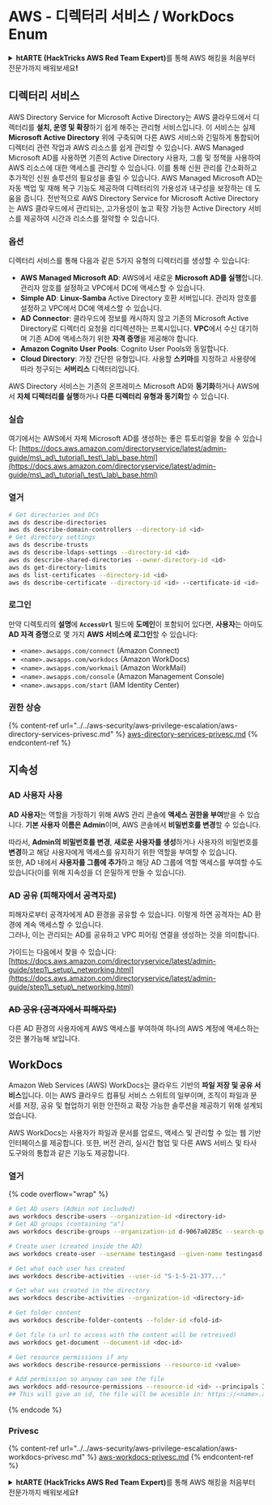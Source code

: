 # AWS - 디렉터리 서비스 / WorkDocs Enum

<details>

<summary><strong>htARTE (HackTricks AWS Red Team Expert)</strong>를 통해 AWS 해킹을 처음부터 전문가까지 배워보세요<strong>!</strong></summary>

HackTricks를 지원하는 다른 방법:

* **회사를 HackTricks에서 광고하거나 HackTricks를 PDF로 다운로드**하려면 [**SUBSCRIPTION PLANS**](https://github.com/sponsors/carlospolop)를 확인하세요!
* [**공식 PEASS & HackTricks 스웨그**](https://peass.creator-spring.com)를 얻으세요.
* [**The PEASS Family**](https://opensea.io/collection/the-peass-family)를 발견하세요. 독점적인 [**NFTs**](https://opensea.io/collection/the-peass-family) 컬렉션입니다.
* 💬 [**Discord 그룹**](https://discord.gg/hRep4RUj7f) 또는 [**텔레그램 그룹**](https://t.me/peass)에 **참여**하거나 **Twitter** 🐦 [**@hacktricks_live**](https://twitter.com/hacktricks_live)**를** **팔로우**하세요.
* **HackTricks**와 [**HackTricks Cloud**](https://github.com/carlospolop/hacktricks-cloud) github 저장소에 PR을 제출하여 해킹 기법을 공유하세요.

</details>

## 디렉터리 서비스

AWS Directory Service for Microsoft Active Directory는 AWS 클라우드에서 디렉터리를 **설치, 운영 및 확장**하기 쉽게 해주는 관리형 서비스입니다. 이 서비스는 실제 **Microsoft Active Directory** 위에 구축되며 다른 AWS 서비스와 긴밀하게 통합되어 디렉터리 관련 작업과 AWS 리소스를 쉽게 관리할 수 있습니다. AWS Managed Microsoft AD를 사용하면 기존의 Active Directory 사용자, 그룹 및 정책을 사용하여 AWS 리소스에 대한 액세스를 관리할 수 있습니다. 이를 통해 신원 관리를 간소화하고 추가적인 신원 솔루션의 필요성을 줄일 수 있습니다. AWS Managed Microsoft AD는 자동 백업 및 재해 복구 기능도 제공하여 디렉터리의 가용성과 내구성을 보장하는 데 도움을 줍니다. 전반적으로 AWS Directory Service for Microsoft Active Directory는 AWS 클라우드에서 관리되는, 고가용성이 높고 확장 가능한 Active Directory 서비스를 제공하여 시간과 리소스를 절약할 수 있습니다.

### 옵션

디렉터리 서비스를 통해 다음과 같은 5가지 유형의 디렉터리를 생성할 수 있습니다:

* **AWS Managed Microsoft AD**: AWS에서 새로운 **Microsoft AD를 실행**합니다. 관리자 암호를 설정하고 VPC에서 DC에 액세스할 수 있습니다.
* **Simple AD**: **Linux-Samba** Active Directory 호환 서버입니다. 관리자 암호를 설정하고 VPC에서 DC에 액세스할 수 있습니다.
* **AD Connector**: 클라우드에 정보를 캐시하지 않고 기존의 Microsoft Active Directory로 디렉터리 요청을 리디렉션하는 프록시입니다. **VPC**에서 수신 대기하며 기존 AD에 액세스하기 위한 **자격 증명**을 제공해야 합니다.
* **Amazon Cognito User Pools**: Cognito User Pools와 동일합니다.
* **Cloud Directory**: 가장 간단한 유형입니다. 사용할 **스키마**를 지정하고 사용량에 따라 청구되는 **서버리스** 디렉터리입니다.

AWS Directory 서비스는 기존의 온프레미스 Microsoft AD와 **동기화**하거나 AWS에서 **자체 디렉터리를 실행**하거나 **다른 디렉터리 유형과 동기화**할 수 있습니다.

### 실습

여기에서는 AWS에서 자체 Microsoft AD를 생성하는 좋은 튜토리얼을 찾을 수 있습니다: [https://docs.aws.amazon.com/directoryservice/latest/admin-guide/ms\_ad\_tutorial\_test\_lab\_base.html](https://docs.aws.amazon.com/directoryservice/latest/admin-guide/ms\_ad\_tutorial\_test\_lab\_base.html)

### 열거
```bash
# Get directories and DCs
aws ds describe-directories
aws ds describe-domain-controllers --directory-id <id>
# Get directory settings
aws ds describe-trusts
aws ds describe-ldaps-settings --directory-id <id>
aws ds describe-shared-directories --owner-directory-id <id>
aws ds get-directory-limits
aws ds list-certificates --directory-id <id>
aws ds describe-certificate --directory-id <id> --certificate-id <id>
```
### 로그인

만약 디렉토리의 **설명**에 **`AccessUrl`** 필드에 **도메인**이 포함되어 있다면, **사용자**는 아마도 **AD 자격 증명**으로 몇 가지 **AWS 서비스에 로그인**할 수 있습니다:

* `<name>.awsapps.com/connect` (Amazon Connect)
* `<name>.awsapps.com/workdocs` (Amazon WorkDocs)
* `<name>.awsapps.com/workmail` (Amazon WorkMail)
* `<name>.awsapps.com/console` (Amazon Management Console)
* `<name>.awsapps.com/start` (IAM Identity Center)

### 권한 상승

{% content-ref url="../../aws-security/aws-privilege-escalation/aws-directory-services-privesc.md" %}
[aws-directory-services-privesc.md](../../aws-security/aws-privilege-escalation/aws-directory-services-privesc.md)
{% endcontent-ref %}

## 지속성

### AD 사용자 사용

**AD 사용자**는 역할을 가정하기 위해 AWS 관리 콘솔에 **액세스 권한을 부여**받을 수 있습니다. **기본 사용자 이름은 Admin**이며, AWS 콘솔에서 **비밀번호를 변경**할 수 있습니다.

따라서, **Admin의 비밀번호를 변경**, **새로운 사용자를 생성**하거나 사용자의 비밀번호를 **변경**하고 해당 사용자에게 액세스를 유지하기 위한 역할을 부여할 수 있습니다.\
또한, AD 내에서 **사용자를 그룹에 추가**하고 해당 AD 그룹에 역할 액세스를 부여할 수도 있습니다(이를 위해 지속성을 더 은밀하게 만들 수 있습니다).

### AD 공유 (피해자에서 공격자로)

피해자로부터 공격자에게 AD 환경을 공유할 수 있습니다. 이렇게 하면 공격자는 AD 환경에 계속 액세스할 수 있습니다.\
그러나, 이는 관리되는 AD를 공유하고 VPC 피어링 연결을 생성하는 것을 의미합니다.

가이드는 다음에서 찾을 수 있습니다: [https://docs.aws.amazon.com/directoryservice/latest/admin-guide/step1\_setup\_networking.html](https://docs.aws.amazon.com/directoryservice/latest/admin-guide/step1\_setup\_networking.html)

### ~~AD 공유 (공격자에서 피해자로)~~

다른 AD 환경의 사용자에게 AWS 액세스를 부여하여 하나의 AWS 계정에 액세스하는 것은 불가능해 보입니다.

## WorkDocs

Amazon Web Services (AWS) WorkDocs는 클라우드 기반의 **파일 저장 및 공유 서비스**입니다. 이는 AWS 클라우드 컴퓨팅 서비스 스위트의 일부이며, 조직이 파일과 문서를 저장, 공유 및 협업하기 위한 안전하고 확장 가능한 솔루션을 제공하기 위해 설계되었습니다.

AWS WorkDocs는 사용자가 파일과 문서를 업로드, 액세스 및 관리할 수 있는 웹 기반 인터페이스를 제공합니다. 또한, 버전 관리, 실시간 협업 및 다른 AWS 서비스 및 타사 도구와의 통합과 같은 기능도 제공합니다.

### 열거

{% code overflow="wrap" %}
```bash
# Get AD users (Admin not included)
aws workdocs describe-users --organization-id <directory-id>
# Get AD groups (containing "a")
aws workdocs describe-groups --organization-id d-9067a0285c --search-query a

# Create user (created inside the AD)
aws workdocs create-user --username testingasd --given-name testingasd --surname testingasd --password <password> --email-address name@directory.domain --organization-id <directory-id>

# Get what each user has created
aws workdocs describe-activities --user-id "S-1-5-21-377..."

# Get what was created in the directory
aws workdocs describe-activities --organization-id <directory-id>

# Get folder content
aws workdocs describe-folder-contents --folder-id <fold-id>

# Get file (a url to access with the content will be retreived)
aws workdocs get-document --document-id <doc-id>

# Get resource permissions if any
aws workdocs describe-resource-permissions --resource-id <value>

# Add permission so anyway can see the file
aws workdocs add-resource-permissions --resource-id <id> --principals Id=anonymous,Type=ANONYMOUS,Role=VIEWER
## This will give an id, the file will be acesible in: https://<name>.awsapps.com/workdocs/index.html#/share/document/<id>
```
{% endcode %}

### Privesc

{% content-ref url="../../aws-security/aws-privilege-escalation/aws-workdocs-privesc.md" %}
[aws-workdocs-privesc.md](../../aws-security/aws-privilege-escalation/aws-workdocs-privesc.md)
{% endcontent-ref %}

<details>

<summary><strong>htARTE (HackTricks AWS Red Team Expert)</strong>를 통해 AWS 해킹을 처음부터 전문가까지 배워보세요<strong>!</strong></summary>

HackTricks를 지원하는 다른 방법:

* **회사를 HackTricks에서 광고하거나 HackTricks를 PDF로 다운로드**하려면 [**SUBSCRIPTION PLANS**](https://github.com/sponsors/carlospolop)를 확인하세요!
* [**공식 PEASS & HackTricks 스웨그**](https://peass.creator-spring.com)를 얻으세요.
* [**The PEASS Family**](https://opensea.io/collection/the-peass-family)를 발견하세요. 독점적인 [**NFTs**](https://opensea.io/collection/the-peass-family) 컬렉션입니다.
* 💬 [**Discord 그룹**](https://discord.gg/hRep4RUj7f) 또는 [**텔레그램 그룹**](https://t.me/peass)에 **참여**하거나 **Twitter** 🐦 [**@hacktricks_live**](https://twitter.com/hacktricks_live)를 **팔로우**하세요.
* **HackTricks**와 [**HackTricks Cloud**](https://github.com/carlospolop/hacktricks-cloud) github 저장소에 PR을 제출하여 **해킹 트릭을 공유**하세요.

</details>
